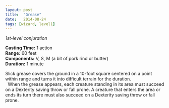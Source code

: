 ```yaml
---
layout: post
title:  "Grease"
date:   2014-08-24
tags: [wizard, level1]
---
```


_1st-level conjuration_

**Casting Time:** 1 action  
**Range:** 60 feet  
**Components:** V, S, M (a bit of pork rind or butter)  
**Duration:** 1 minute

Slick grease covers the ground in a 10-foot square centered on a point within range and turns it into difficult terrain for the duration.  
&nbsp;&nbsp;When the grease appears, each creature standing in its area must succeed on a Dexterity saving throw or fall prone. A creature that enters the area or ends its turn there must also succeed on a Dexterity saving throw or fall prone.
